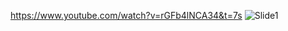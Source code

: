 https://www.youtube.com/watch?v=rGFb4lNCA34&t=7s
![Slide1](https://github.com/user-attachments/assets/4affbd77-ec53-4599-9ffb-ad9851589460)
